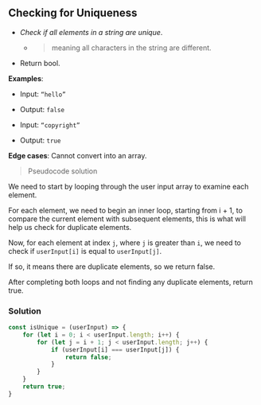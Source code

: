 ## Checking for Uniqueness

* _Check if all elements in a string are unique_.
  * > meaning all characters in the string are different.
* Return bool.

**Examples**: 

- Input: `“hello”`
- Output: `false`

- Input: `“copyright”`
- Output: `true`

**Edge cases**:
Cannot convert into an array.

> Pseudocode solution

We need to start by looping through the user input array to examine each element.

For each element, we need to begin an inner loop, starting from i + 1, to compare the current element with subsequent elements, this is what will help us check for duplicate elements.
        
Now, for each element at index `j`, where `j` is greater than `i`, we need to check if `userInput[i]` is equal to `userInput[j]`.

If so, it means there are duplicate elements, so we return false.

After completing both loops and not finding any duplicate elements, return true.

### Solution

```javascript
const isUnique = (userInput) => {
	for (let i = 0; i < userInput.length; i++) {
		for (let j = i + 1; j < userInput.length; j++) {
			if (userInput[i] === userInput[j]) {
				return false;
			}
		}
	}
	return true;
}
```
		
